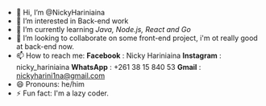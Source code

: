 - 👋 Hi, I’m @NickyHariniaina
- 👀 I’m interested in Back-end work
- 🌱 I’m currently learning *Java, Node.js, React and Go*
- 💞️ I’m looking to collaborate on some front-end project, i'm ot really good at back-end now.
- 📫 How to reach me:
**Facebook** : Nicky Hariniaina
**Instagram** : nicky_hariniaina
**WhatsApp** : +261 38 15 840 53
**Gmail** : nickyharini1na@gmail.com
- 😄 Pronouns: he/him
- ⚡ Fun fact: I'm a lazy coder.
